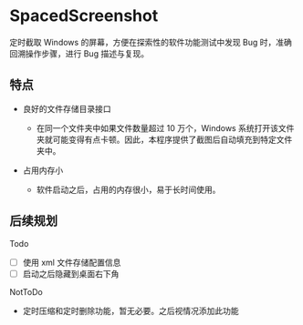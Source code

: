﻿# SpacedScreenshot

定时截取 Windows 的屏幕，方便在探索性的软件功能测试中发现 Bug 时，准确回溯操作步骤，进行 Bug 描述与复现。


## 特点

- 良好的文件存储目录接口
    - 在同一个文件夹中如果文件数量超过 10 万个，Windows 系统打开该文件夹就可能变得有点卡顿。因此，本程序提供了截图后自动填充到特定文件夹中。

- 占用内存小
    - 软件启动之后，占用的内存很小，易于长时间使用。

## 后续规划

Todo

- [ ] 使用 xml 文件存储配置信息
- [ ] 启动之后隐藏到桌面右下角

NotToDo

- 定时压缩和定时删除功能，暂无必要。之后视情况添加此功能
